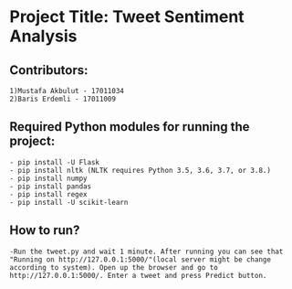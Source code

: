 
# Project Title: Tweet Sentiment Analysis 

## Contributors:
	1)Mustafa Akbulut - 17011034	
	2)Baris Erdemli - 17011009

## Required Python modules for running the project:
	- pip install -U Flask 
	- pip install nltk (NLTK requires Python 3.5, 3.6, 3.7, or 3.8.)				
	- pip install numpy										
	- pip install pandas										
	- pip install regex
	- pip install -U scikit-learn
	
## How to run?
	-Run the tweet.py and wait 1 minute. After running you can see that "Running on http://127.0.0.1:5000/"(local server might be change according to system). Open up the browser and go to http://127.0.0.1:5000/. Enter a tweet and press Predict button.
